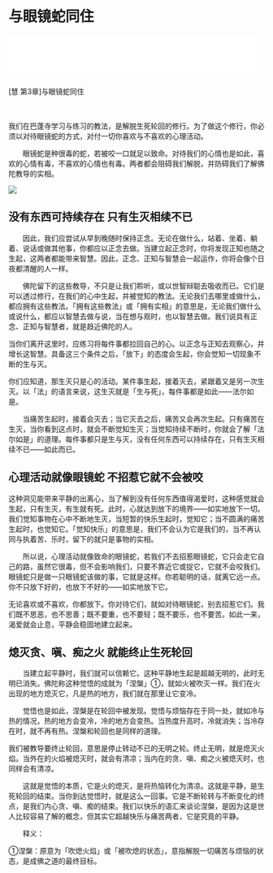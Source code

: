 # 与眼镜蛇同住

<iframe frameborder="0" marginwidth="0" marginheight="0" width=500 height=86 src="./mp3/49-0.mp3"></iframe>

[慧 第3章]与眼镜蛇同住

　　

我们在巴蓬寺学习与练习的教法，是解脱生死轮回的修行。为了做这个修行，你必须以对待眼镜蛇的方式，对付一切你喜欢与不喜欢的心理活动。

　　眼镜蛇是种很毒的蛇，若被咬一口就足以致命。对待我们的心情也是如此，喜欢的心情有毒，不喜欢的心情也有毒。两者都会阻碍我们解脱，并防碍我们了解佛陀教导的实相。

![](./img/49-0.webp)

## 没有东西可持续存在 只有生灭相续不已

 

　　因此，我们应尝试从早到晚随时保持正念。无论在做什么，站着、坐着、躺着、说话或做其他事，你都应以正念去做。当建立起正念时，你将发现正知也随之生起，这两者都能带来智慧。因此，正念、正知与智慧会一起运作，你将会像个日夜都清醒的人一样。

　　佛陀留下的这些教导，不只是让我们聆听，或以世智辩聪去吸收而已。它们是可以透过修行，在我们的心中生起，并被觉知的教法。无论我们去哪里或做什么，都应拥有这些教法。「拥有这些教法」或「拥有实相」的意思是，无论我们做什么或说什么，都应以智慧去做与说，当在想与观时，也以智慧去做。我们说具有正念、正知与智慧者，就是趋近佛陀的人。

当你们离开这里时，应练习将每件事都拉回自己的心。以正念与正知去观察心，并增长这智慧。具备这三个条件之后，「放下」的态度会生起，你会觉知一切现象不断的生与灭。

你们应知道，那生灭只是心的活动。某件事生起，接着灭去，紧跟着又是另一次生灭。以「法」的语言来说，这生灭就是「生与死」，每件事都是如此——法尔如是。

　　当痛苦生起时，接着会灭去；当它灭去之后，痛苦又会再次生起。只有痛苦在生灭，当你看到这点时，就会不断觉知生灭；当觉知持续不断时，你就会了解「法尔如是」的道理。每件事都只是生与灭，没有任何东西可以持续存在，只有生灭相续不已——如此而已。

 

## 心理活动就像眼镜蛇 不招惹它就不会被咬

 

这种洞见能带来平静的出离心，当了解到没有任何东西值得渴爱时，这种感觉就会生起，只有生灭，有生就有死。此时，心就达到放下的境界——如实地放下一切。我们觉知事物在心中不断地生灭，当短暂的快乐生起时，觉知它；当不圆满的痛苦生起时，也觉知它。「觉知快乐」的意思是，我们不会认为它是我们的，当不再认同与执着苦、乐时，留下的就只是事物的实相。

　　所以说，心理活动就像致命的眼镜蛇，若我们不去招惹眼镜蛇，它只会走它自己的路，虽然它很毒，但不会影响我们，只要不靠近它或捉它，它就不会咬我们。眼镜蛇只是做一只眼镜蛇该做的事，它就是这样。你若聪明的话，就离它远一点。你不只放下好的，也放下不好的——如实地放下它。

无论喜欢或不喜欢，你都放下。你对待它们，就如对待眼镜蛇，别去招惹它们。我们既不思恶，也不思善；既不要重，也不要轻；既不要乐，也不要苦。如此一来，渴爱就会止息，平静会稳固地建立起来。

 

## 熄灭贪、嗔、痴之火 就能终止生死轮回

 

　　当建立起平静时，我们就可以信赖它。这种平静地生起是超越无明的，此时无明已消失。佛陀称这种觉悟的成就为「涅槃」①，就如火被吹灭一样。我们在火出现的地方熄灭它，凡是热的地方，我们就在那里让它变冷。

　　觉悟也是如此，涅槃是在轮回中被发现。觉悟与烦恼存在于同一处，就如冷与热的情况，热的地方会变冷，冷的地方会变热。当热度升高时，冷就消失；当冷存在时，就不再有热。涅槃和轮回也是同样的道理。

我们被教导要终止轮回，意思是停止转动不已的无明之轮。终止无明，就是熄灭火焰。当外在的火焰被熄灭时，就会有清凉；当内在的贪、嗔、痴之火被熄灭时，也同样会有清凉。

　　这就是觉悟的本质，它是火的熄灭，是将热恼转化为清凉。这就是平静，是生死轮回的结束。当你到达觉悟时，就是这么一回事。它是不断轮转与不断变化的终点，是我们内心贪、嗔、痴的结束。我们以快乐的语汇来谈论涅槃，是因为这是世人比较容易了解的概念，但其实它超越快乐与痛苦两者，它是究竟的平静。

 

　　释义：

①涅槃：原意为「吹熄火焰」或「被吹熄的状态」，意指解脱一切痛苦与烦恼的状态，是成佛之道的最终目标。

 
